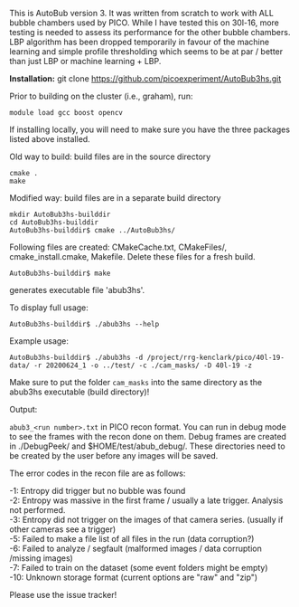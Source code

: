 This is AutoBub version 3. It was written from scratch to work with ALL bubble chambers used by PICO. While I have tested this on 30l-16, more testing is needed to assess its performance for the other bubble chambers. LBP algorithm has been dropped temporarily in favour of the machine learning and simple profile thresholding which seems to be at par / better than just LBP or machine learning + LBP.

**Installation:**
git clone https://github.com/picoexperiment/AutoBub3hs.git  

Prior to building on the cluster (i.e., graham), run:
```
module load gcc boost opencv
```
If installing locally, you will need to make sure you have the three packages listed above installed.    

Old way to build: build files are in the source directory

```
cmake .
make
```

Modified way: build files are in a separate build directory

```
mkdir AutoBub3hs-builddir
cd AutoBub3hs-builddir
AutoBub3hs-builddir$ cmake ../AutoBub3hs/
```

Following files are created: CMakeCache.txt, CMakeFiles/, cmake_install.cmake, Makefile. 
Delete these files for a fresh build. 

```
AutoBub3hs-builddir$ make
```

generates executable file 'abub3hs'.

To display full usage: 
```
AutoBub3hs-builddir$ ./abub3hs --help
```
Example usage: 
```
AutoBub3hs-builddir$ ./abub3hs -d /project/rrg-kenclark/pico/40l-19-data/ -r 20200624_1 -o ../test/ -c ./cam_masks/ -D 40l-19 -z
```

Make sure to put the folder `cam_masks` into the same directory as the abub3hs executable (build directory)!

Output:

`abub3_<run number>.txt` in PICO recon format.
You can run in debug mode to see the frames with the recon done on them. Debug frames are created in ./DebugPeek/ and $HOME/test/abub_debug/. These directories need to be created by the user before any images will be saved.

The error codes in the recon file are as follows:

-1: Entropy did trigger but no bubble was found  
-2: Entropy was massive in the first frame / usually a late trigger. Analysis not performed.  
-3: Entropy did not trigger on the images of that camera series. (usually if other cameras see a trigger)  
-5: Failed to make a file list of all files in the run (data corruption?)  
-6: Failed to analyze / segfault (malformed images / data corruption /missing images)  
-7: Failed to train on the dataset (some event folders might be empty)  
-10: Unknown storage format (current options are "raw" and "zip")  



Please use the issue tracker!



